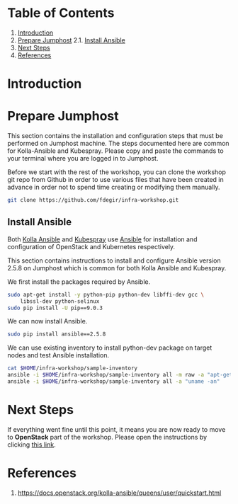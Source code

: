 # Table of Contents

1. [Introduction](#introduction)
2. [Prepare Jumphost](#prepare-jumphost) 
  2.1. [Install Ansible](#install-ansible)
3. [Next Steps](#next-steps)
4. [References](#references)


# Introduction <a name="introduction"></a>

# Prepare Jumphost <a name="prepare-jumphost"></a>

This section contains the installation and configuration steps that must be
performed on Jumphost machine. The steps documented here are common for
Kolla-Ansible and Kubespray. Please copy and paste the commands to your
terminal where you are logged in to Jumphost.

Before we start with the rest of the workshop, you can clone the workshop
git repo from Github in order to use various files that have been created
in advance in order not to spend time creating or modifying them manually.

```bash
git clone https://github.com/fdegir/infra-workshop.git
```

## Install Ansible <a name="install-ansible"></a>

Both [Kolla Ansible](https://docs.openstack.org/kolla-ansible/queens/index.html)
and [Kubespray](https://github.com/kubernetes-incubator/kubespray) use
[Ansible](https://www.ansible.com/) for installation and configuration of
OpenStack and Kubernetes respectively.

This section contains instructions to install and configure Ansible version
2.5.8 on Jumphost which is common for both Kolla Ansible and Kubespray.

We first install the packages required by Ansible.

```bash
sudo apt-get install -y python-pip python-dev libffi-dev gcc \
    libssl-dev python-selinux
sudo pip install -U pip==9.0.3
```

We can now install Ansible.

```bash
sudo pip install ansible==2.5.8
```

We can use existing inventory to install python-dev package on target nodes
and test Ansible installation.

```bash
cat $HOME/infra-workshop/sample-inventory
ansible -i $HOME/infra-workshop/sample-inventory all -m raw -a "apt-get install -y python-dev"
ansible -i $HOME/infra-workshop/sample-inventory all -a "uname -an"
```

# Next Steps <a name="next-steps"></a>

If everything went fine until this point, it means you are now ready to
move to **OpenStack** part of the workshop. Please open the instructions by
clicking [this link](https://github.com/fdegir/infra-workshop/tree/master/openstack).

# References <a name="references"></a>
1. https://docs.openstack.org/kolla-ansible/queens/user/quickstart.html
